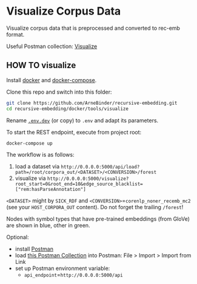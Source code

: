 # Visualize Corpus Data

Visualize corpus data that is preprocessed and converted to rec-emb format.

Useful Postman collection: [Visualize](Visualize.postman_collection.json)

## HOW TO visualize

Install [docker](https://docs.docker.com/) and [docker-compose](https://docs.docker.com/compose/).

Clone this repo and switch into this folder:
```bash
git clone https://github.com/ArneBinder/recursive-embedding.git
cd recursive-embedding/docker/tools/visualize
```

Rename [`.env.dev`](.env.dev) (or copy) to `.env` and adapt its parameters.

To start the REST endpoint, execute from project root:

```bash
docker-compose up
```

The workflow is as follows:

1. load a dataset via `http://0.0.0.0:5000/api/load?path=/root/corpora_out/<DATASET>/<CONVERSION>/forest`
2. visualize via `http://0.0.0.0:5000/visualize?root_start=0&root_end=10&edge_source_blacklist=["rem:hasParseAnnotation"]`

`<DATASET>` might by `SICK_RDF` and `<CONVERSION>`=`corenlp_noner_recemb_mc2` (see your `HOST_CORPORA_OUT` content). Do not forget the trailing `/forest`!

Nodes with symbol types that have pre-trained embeddings (from GloVe) are shown in blue, other in green.

Optional:
 * install [Postman](https://www.getpostman.com/)
 * load [this Postman Collection](Visualize.postman_collection.json) into Postman: File \> Import \> Import from Link
 * set up Postman environment variable:
    - `api_endpoint`=`http://0.0.0.0:5000/api`



